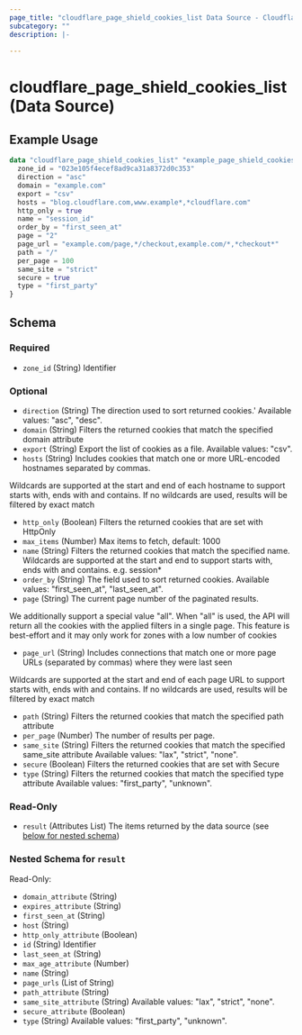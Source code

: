 ```yaml
---
page_title: "cloudflare_page_shield_cookies_list Data Source - Cloudflare"
subcategory: ""
description: |-
  
---
```


# cloudflare_page_shield_cookies_list (Data Source)



## Example Usage

```terraform
data "cloudflare_page_shield_cookies_list" "example_page_shield_cookies_list" {
  zone_id = "023e105f4ecef8ad9ca31a8372d0c353"
  direction = "asc"
  domain = "example.com"
  export = "csv"
  hosts = "blog.cloudflare.com,www.example*,*cloudflare.com"
  http_only = true
  name = "session_id"
  order_by = "first_seen_at"
  page = "2"
  page_url = "example.com/page,*/checkout,example.com/*,*checkout*"
  path = "/"
  per_page = 100
  same_site = "strict"
  secure = true
  type = "first_party"
}
```

<!-- schema generated by tfplugindocs -->
## Schema

### Required

- `zone_id` (String) Identifier

### Optional

- `direction` (String) The direction used to sort returned cookies.'
Available values: "asc", "desc".
- `domain` (String) Filters the returned cookies that match the specified domain attribute
- `export` (String) Export the list of cookies as a file.
Available values: "csv".
- `hosts` (String) Includes cookies that match one or more URL-encoded hostnames separated by commas.

Wildcards are supported at the start and end of each hostname to support starts with, ends with
and contains. If no wildcards are used, results will be filtered by exact match
- `http_only` (Boolean) Filters the returned cookies that are set with HttpOnly
- `max_items` (Number) Max items to fetch, default: 1000
- `name` (String) Filters the returned cookies that match the specified name.
Wildcards are supported at the start and end to support starts with, ends with
and contains. e.g. session*
- `order_by` (String) The field used to sort returned cookies.
Available values: "first_seen_at", "last_seen_at".
- `page` (String) The current page number of the paginated results.

We additionally support a special value "all". When "all" is used, the API will return all the cookies
with the applied filters in a single page. This feature is best-effort and it may only work for zones with 
a low number of cookies
- `page_url` (String) Includes connections that match one or more page URLs (separated by commas) where they were last seen

Wildcards are supported at the start and end of each page URL to support starts with, ends with
and contains. If no wildcards are used, results will be filtered by exact match
- `path` (String) Filters the returned cookies that match the specified path attribute
- `per_page` (Number) The number of results per page.
- `same_site` (String) Filters the returned cookies that match the specified same_site attribute
Available values: "lax", "strict", "none".
- `secure` (Boolean) Filters the returned cookies that are set with Secure
- `type` (String) Filters the returned cookies that match the specified type attribute
Available values: "first_party", "unknown".

### Read-Only

- `result` (Attributes List) The items returned by the data source (see [below for nested schema](#nestedatt--result))

<a id="nestedatt--result"></a>
### Nested Schema for `result`

Read-Only:

- `domain_attribute` (String)
- `expires_attribute` (String)
- `first_seen_at` (String)
- `host` (String)
- `http_only_attribute` (Boolean)
- `id` (String) Identifier
- `last_seen_at` (String)
- `max_age_attribute` (Number)
- `name` (String)
- `page_urls` (List of String)
- `path_attribute` (String)
- `same_site_attribute` (String) Available values: "lax", "strict", "none".
- `secure_attribute` (Boolean)
- `type` (String) Available values: "first_party", "unknown".


